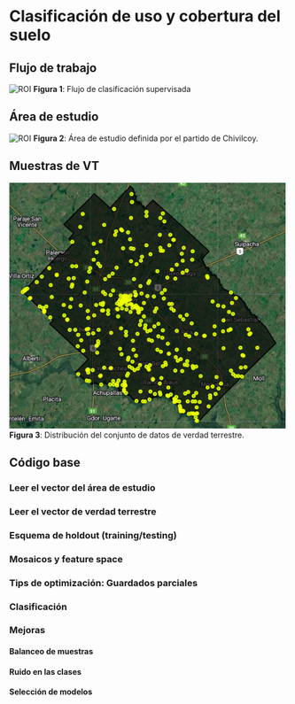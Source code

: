 # Clasificación de uso y cobertura del suelo



## Flujo de trabajo
![ROI](.images/flujo-clasificacion-supervisada.jpg "Flujo de clasificación supervizada")
**Figura 1**: Flujo de clasificación supervisada


## Área de estudio

![ROI](.images/roi-curso-bc.png  "Área de estudio")
**Figura 2**: Área de estudio definida por el partido de Chivilcoy.

## Muestras de VT
![ROI](./images/muestras-curso-bc.png  "Muestras ")
**Figura 3**: Distribución del conjunto de datos de verdad terrestre.



## Código base

### Leer el vector del área de estudio

### Leer el vector de verdad terrestre

### Esquema de holdout (training/testing)

### Mosaicos y feature space

### Tips de optimización: Guardados parciales

### Clasificación

### Mejoras

#### Balanceo de muestras
#### Ruido en las clases
#### Selección de modelos
